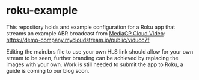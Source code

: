 # roku-example

This repository holds and example configuration for a Roku app that streams an example ABR broadcast from [MediaCP Cloud Video](https://www.mediacp.net/cloud-video/): https://demo-company.mycloudstream.io/public/viducc7f

Editing the main.brs file to use your own HLS link should allow for your own stream to be seen, further branding can be achieved by replacing the images with your own. Work is still needed to submit the app to Roku, a guide is coming to our blog soon.



